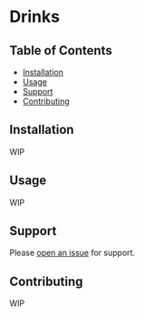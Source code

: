 # Drinks

## Table of Contents

- [Installation](#installation)
- [Usage](#usage)
- [Support](#support)
- [Contributing](#contributing)

## Installation

WIP

## Usage

WIP

## Support

Please [open an issue](https://github.com/trojan/drinks/issues/new) for support.

## Contributing

WIP
